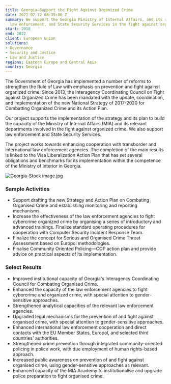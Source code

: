```yaml
---
title: Georgia—Support the Fight Against Organized Crime
date: 2021-02-12 08:39:00 Z
summary: We support the Georgia Ministry of Internal Affairs, and its relevant departments,
  law enforcement, and State Security Services in the fight against organized crime.
start: 2018
end: 2022
client: European Union
solutions:
- Governance
- Security and Justice
- Law and Justice
regions: Eastern Europe and Central Asia
country: Georgia
---
```


The Government of Georgia has implemented a number of reforms to strengthen the Rule of Law with emphasis on prevention and fight against organized crime. Since 2013, the Interagency Coordinating Council on Fight against Organized Crime has been mandated with the update, coordination, and implementation of the new National Strategy of 2017-2020 for Combatting Organized Crime and its Action Plan.

Our project supports the implementation of the strategy and its plan to build the capacity of the Ministry of Internal Affairs (MIA) and its relevant departments involved in the fight against organized crime. We also support law enforcement and State Security Services. 

The project works towards enhancing cooperation with transborder and international law enforcement agencies. The completion of the main results is linked to the Visa Liberalization Action Plan that has set several obligations and benchmarks for its implementation within the competence of the Ministry of Interior in Georgia. 

![Georgia-Stock image.jpg](/uploads/Georgia-Stock%20image.jpg)
 
### Sample Activities

* Support drafting the new Strategy and Action Plan on Combating Organised Crime and establishing monitoring and reporting mechanisms. 
* Increase the effectiveness of the law enforcement agencies to fight cybercrime organized crime by organising a series of introductory and advanced trainings. Finalize standard operating procedures for cooperation with Computer Security Incident Response Team.
* Finalize the concept for Serious and Organised Crime Threat Assessment based on Europol methodologies. 
* Finalise Community Oriented Policing—COP action plan and provide advice on practical aspects of its implementation.

### Select Results

* Improved institutional capacity of Georgia's Interagency Coordinating Council for Combating Organised Crime.
* Enhanced the capacity of the law enforcement agencies to fight cybercrime and organized crime, with special attention to gender-sensitive approaches.
* Strengthened analytical capacities of the relevant law enforcement agencies.
* Upgraded legal mechanisms for the prevention of and fight against organised crime, with special attention to gender-sensitive approaches.
* Enhanced international law enforcement cooperation and direct contacts with the EU Member States, Europol, and selected third countries' authorities.
* Strengthened crime prevention through integrated community-oriented policing in police work, with due employment of human rights-based approach.
* Increased public awareness on prevention of and fight against organised crime, using gender-sensitive approaches as relevant.
* Enhanced capacity of the MIA Academy to institutionalise and upgrade police preparation to fight organised crime.